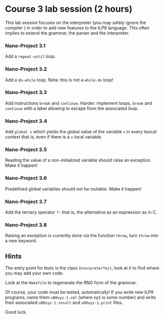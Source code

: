 
Course 3 lab session (2 hours)
==============================

This lab session focuses on the interpreter (you may safely ignore the
compiler ) in order to add new features to the ILP9 language. This
often implies to extend the grammar, the parser and the interpreter.

### Nano-Project 3.1 ###

Add a `repeat-until` loop.

### Nano-Project 3.2 ###

Add a `do-while` loop. Nota: this is not a `while-do` loop!

### Nano-Project 3.3 ###

Add instructions `break` and `continue`. Harder: implement loops,
`break` and `continue` with a label allowing to escape from the
associated loop.

### Nano-Project 3.4 ###

Add `global v` which yields the global value of the variable `v` in
every lexical context that is, even if there is a `v` local variable.

### Nano-Project 3.5 ###

Reading the value of a non-initialized variable should raise an
exception. Make it happen!

### Nano-Project 3.6 ###

Predefined global variables should not be mutable. Make it happen!

### Nano-Project 3.7 ###

Add the ternary operator `?:` that is, the alternative as an
expression as in C.

### Nano-Project 3.8 ###

Raising an exception is currently done via the function `throw`, turn
`throw` into a new keyword.


Hints
-----

The entry point for tests is the class `InterpreterTest`, look at it
to find where you may add your own code.

Look at the `Makefile` to regenerate the RNG form of the grammar.

Of course, your code must be tested, automatically! If you write new
ILP9 programs, name them `u00xyz-1.xml` (where xyz is some number) and
write their associated `u00xyz-1.result` and `u00xyz-1.print` files.

Good luck.
